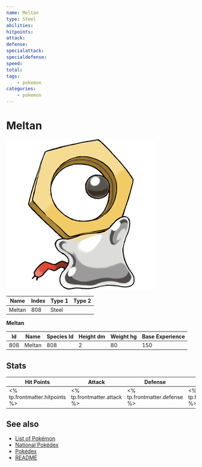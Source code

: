 ```yaml
---
name: Meltan
type: Steel
abilities: 
hitpoints: 
attack: 
defense: 
specialattack: 
specialdefense: 
speed: 
total: 
tags:
    - pokemon
categories:
    - pokemon
---
```


# Meltan


![Meltan](images/808.png)

| **Name** | **Index** | **Type 1** | **Type 2** |
|----|----|----|----|
| Meltan | 808 | Steel  |  |

**Meltan** 




| **Id** | **Name** | **Species Id** | **Height dm** | **Weight hg** | **Base Experience** |
|--------|----------|----------------|------------|------------|---------------------|
| 808 | Meltan | 808 | 2 | 80 | 150 |



## Stats

| **Hit Points** | **Attack** | **Defense** | **Special Attack** | **Special Defense** | **Speed** | **Total** |
|----------------|------------|-------------|--------------------|---------------------|-----------|-----------|
| <% tp.frontmatter.hitpoints %> | <% tp.frontmatter.attack %> | <% tp.frontmatter.defense %> | <% tp.frontmatter.specialattack %> | <% tp.frontmatter.specialdefense %> | <% tp.frontmatter.speed %> | <% tp.frontmatter.total %> |

## See also

- [List of Pokémon](../pokemon.md)
- [National Pokédex](../national_pokedex.md)
- [Pokédex](../pokedex.md)
- [README](../README.md)
